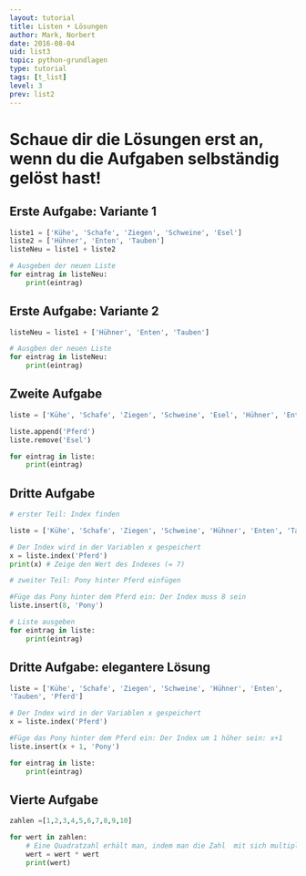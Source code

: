 ```yaml
---
layout: tutorial
title: Listen • Lösungen
author: Mark, Norbert
date: 2016-08-04
uid: list3
topic: python-grundlagen
type: tutorial
tags: [t_list]
level: 3
prev: list2
---
```


# Schaue dir die Lösungen erst an, wenn du die Aufgaben selbständig gelöst hast!


## Erste Aufgabe: Variante 1

```python
liste1 = ['Kühe', 'Schafe', 'Ziegen', 'Schweine', 'Esel']
liste2 = ['Hühner', 'Enten', 'Tauben']
listeNeu = liste1 + liste2

# Ausgeben der neuen Liste
for eintrag in listeNeu:
    print(eintrag)
```

## Erste Aufgabe: Variante 2

```python
listeNeu = liste1 + ['Hühner', 'Enten', 'Tauben']

# Ausgben der neuen Liste
for eintrag in listeNeu:
    print(eintrag)
```

## Zweite Aufgabe

```python
liste = ['Kühe', 'Schafe', 'Ziegen', 'Schweine', 'Esel', 'Hühner', 'Enten', 'Tauben']

liste.append('Pferd')
liste.remove('Esel')

for eintrag in liste:
    print(eintrag)
```

## Dritte Aufgabe

```python
# erster Teil: Index finden

liste = ['Kühe', 'Schafe', 'Ziegen', 'Schweine', 'Hühner', 'Enten', 'Tauben', 'Pferd']

# Der Index wird in der Variablen x gespeichert
x = liste.index('Pferd')
print(x) # Zeige den Wert des Indexes (= 7)

# zweiter Teil: Pony hinter Pferd einfügen

#Füge das Pony hinter dem Pferd ein: Der Index muss 8 sein
liste.insert(8, 'Pony')

# Liste ausgeben
for eintrag in liste:
    print(eintrag)
```

## Dritte Aufgabe: elegantere Lösung

```python
liste = ['Kühe', 'Schafe', 'Ziegen', 'Schweine', 'Hühner', 'Enten',
'Tauben', 'Pferd']

# Der Index wird in der Variablen x gespeichert
x = liste.index('Pferd')

#Füge das Pony hinter dem Pferd ein: Der Index um 1 höher sein: x+1
liste.insert(x + 1, 'Pony')

for eintrag in liste:
    print(eintrag)
```

## Vierte Aufgabe

```python
zahlen =[1,2,3,4,5,6,7,8,9,10]

for wert in zahlen:
    # Eine Quadratzahl erhält man, indem man die Zahl  mit sich multipliziert
    wert = wert * wert
    print(wert)
```
